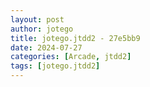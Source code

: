 ```yaml
---
layout: post
author: jotego
title: jotego.jtdd2 - 27e5bb9
date: 2024-07-27
categories: [Arcade, jtdd2]
tags: [jotego.jtdd2]
---
```


